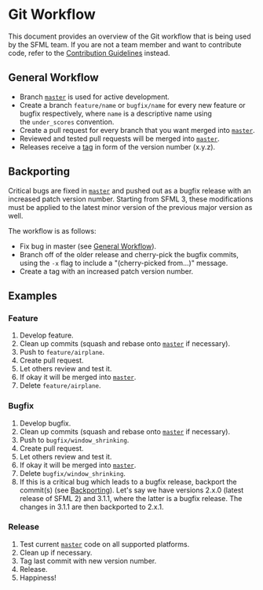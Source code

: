 # Git Workflow

This document provides an overview of the Git workflow that is being used by the SFML team. If you are not a team member and want to contribute code, refer to the [Contribution Guidelines](contribute.md "Go to the contribution guidelines") instead.

## General Workflow

- Branch [`master`](https://github.com/SFML/SFML/tree/master) is used for active development.
- Create a branch `feature/name` or `bugfix/name` for every new feature or bugfix respectively, where `name` is a descriptive name using the `under_scores` convention.
- Create a pull request for every branch that you want merged into [`master`](https://github.com/SFML/SFML/tree/master).
- Reviewed and tested pull requests will be merged into [`master`](https://github.com/SFML/SFML/tree/master).
- Releases receive a [tag](https://github.com/SFML/SFML/tags) in form of the version number (x.y.z).

## Backporting

Critical bugs are fixed in [`master`](https://github.com/SFML/SFML/tree/master) and pushed out as a bugfix release with an increased patch version number. Starting from SFML 3, these modifications must be applied to the latest minor version of the previous major version as well.

The workflow is as follows:

- Fix bug in master (see [General Workflow](#general)).
- Branch off of the older release and cherry-pick the bugfix commits, using the `-x` flag to include a "(cherry-picked from...)" message.
- Create a tag with an increased patch version number.

## Examples

### Feature

1. Develop feature.
2. Clean up commits (squash and rebase onto [`master`](https://github.com/SFML/SFML/tree/master) if necessary).
3. Push to `feature/airplane`.
4. Create pull request.
5. Let others review and test it.
6. If okay it will be merged into [`master`](https://github.com/SFML/SFML/tree/master).
7. Delete `feature/airplane`.

### Bugfix

1. Develop bugfix.
2. Clean up commits (squash and rebase onto [`master`](https://github.com/SFML/SFML/tree/master) if necessary).
3. Push to `bugfix/window_shrinking`.
4. Create pull request.
5. Let others review and test it.
6. If okay it will be merged into [`master`](https://github.com/SFML/SFML/tree/master).
7. Delete `bugfix/window_shrinking`.
8. If this is a critical bug which leads to a bugfix release, backport the commit(s) (see [Backporting](https://www.sfml-dev.org/workflow.php#backporting)). Let's say we have versions 2.x.0 (latest release of SFML 2) and 3.1.1, where the latter is a bugfix release. The changes in 3.1.1 are then backported to 2.x.1.

### Release

1. Test current [`master`](https://github.com/SFML/SFML/tree/master) code on all supported platforms.
2. Clean up if necessary.
3. Tag last commit with new version number.
4. Release.
5. Happiness!